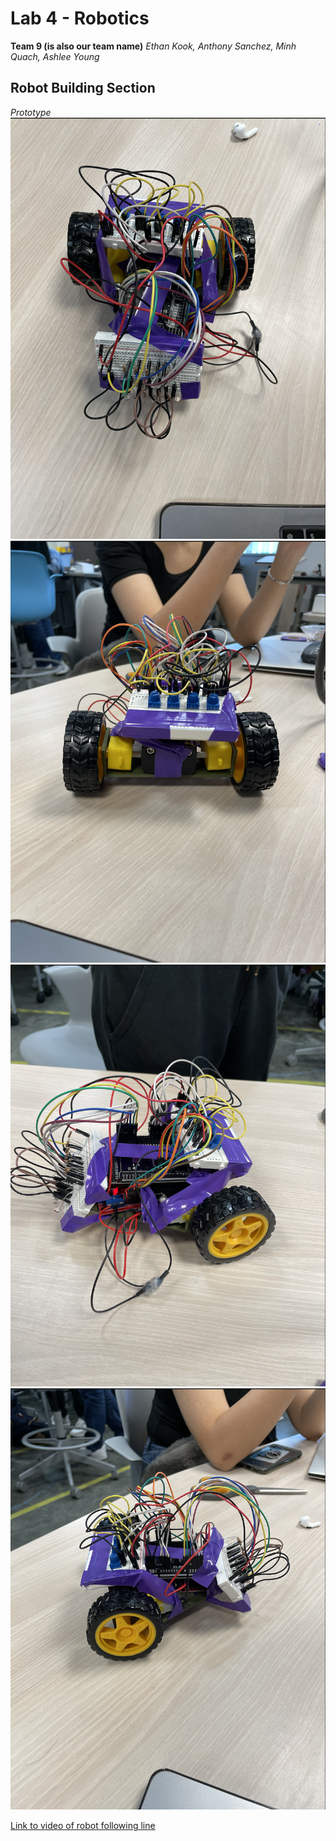 # Lab 4 - Robotics 
**Team 9 (is also our team name)**
*Ethan Kook, Anthony Sanchez, Minh Quach, Ashlee Young*

## Robot Building Section
*Prototype*
![Image](front.png)
![Image](back.png)
![Image](left.png)
![Image](right.png)

[Link to video of robot following line](https://drive.google.com/file/d/1XIXKW4T9IK9aXX4_kKRFaj5XQgYtlbYv/view?usp=sharing)
